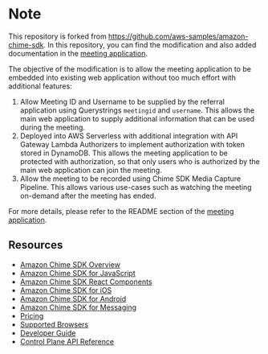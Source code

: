 # Note
This repository is forked from https://github.com/aws-samples/amazon-chime-sdk. In this repository, you can find the modification and also added documentation in the [meeting application](https://github.com/hendryanw/amazon-chime-sdk-react-with-auth/tree/main/apps/meeting).

The objective of the modification is to allow the meeting application to be embedded into existing web application without too much effort with additional features:
1. Allow Meeting ID and Username to be supplied by the referral application using Querystrings `meetingid` and `username`. This allows the main web application to supply additional information that can be used during the meeting.
2. Deployed into AWS Serverless with additional integration with API Gateway Lambda Authorizers to implement authorization with token stored in DynamoDB. This allows the meeting application to be protected with authorization, so that only users who is authorized by the main web application can join the meeting.
3. Allow the meeting to be recorded using Chime SDK Media Capture Pipeline. This allows various use-cases such as watching the meeting on-demand after the meeting has ended.

For more details, please refer to the README section of the [meeting application](https://github.com/hendryanw/amazon-chime-sdk-react-with-auth/tree/main/apps/meeting).

## Resources

- [Amazon Chime SDK Overview](https://aws.amazon.com/chime/chime-sdk/)
- [Amazon Chime SDK for JavaScript](https://github.com/aws/amazon-chime-sdk-js)
- [Amazon Chime SDK React Components](https://github.com/aws/amazon-chime-sdk-component-library-react)
- [Amazon Chime SDK for iOS](https://github.com/aws/amazon-chime-sdk-ios)
- [Amazon Chime SDK for Android](https://github.com/aws/amazon-chime-sdk-android)
- [Amazon Chime SDK for Messaging](https://docs.aws.amazon.com/chime/latest/dg/using-the-messaging-sdk.html)
- [Pricing](https://aws.amazon.com/chime/pricing/#Chime_SDK_)
- [Supported Browsers](https://docs.aws.amazon.com/chime/latest/dg/meetings-sdk.html#mtg-browsers)
- [Developer Guide](https://docs.aws.amazon.com/chime/latest/dg/meetings-sdk.html)
- [Control Plane API Reference](https://docs.aws.amazon.com/chime/latest/APIReference/Welcome.html)